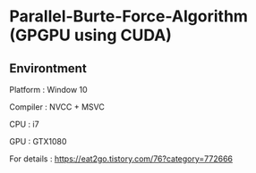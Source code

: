 # Parallel-Burte-Force-Algorithm (GPGPU using CUDA)

## Environtment
<p>Platform : Window 10</p>
<p>Compiler : NVCC + MSVC</p>
<p>CPU : i7</p>
<p>GPU : GTX1080</p>

For details : https://eat2go.tistory.com/76?category=772666
